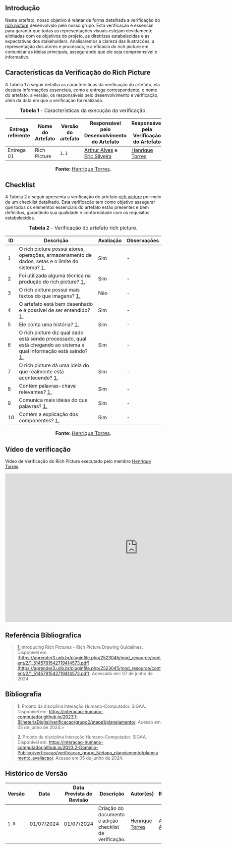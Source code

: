 ## <a>Introdução</a>

Neste artefato, nosso objetivo é relatar de forma detalhada a verificação do [rich picture](https://requisitos-de-software.github.io/2024.1-DiarioOficialdaUniao/pre-rastreabilidade/rich-picture/) desenvolvido pelo nosso grupo. Esta verificação é essencial para garantir que todas as representações visuais estejam devidamente alinhadas com os objetivos do projeto, as diretrizes estabelecidas e as expectativas dos stakeholders. Analisaremos a clareza das ilustrações, a representação dos atores e processos, e a eficácia do rich picture em comunicar as ideias principais, assegurando que ele seja compreensível e informativo.

## <a>Características da Verificação do Rich Picture</a>

A Tabela 1 a seguir detalha as características da verificação do artefato, ela destaca informações essenciais, como a entrega correspondente, o nome do artefato, a versão, os responsáveis pelo desenvolvimento e verificação, além da data em que a verificação foi realizada.

<center>

<font size="3"><p style="text-align: center"><b>Tabela 1</b> - Características da execução da verificação.</p></font>

|**Entrega referente**|**Nome do Artefato**|**Versão do artefato**|**Responsável pelo Desenvolvimento do Artefato**|**Responsável pela Verificação do Artefato**|**Data da Verificação**|
|---------|---------|---------|-----------|------------------|------|
|Entrega 01|Rich Picture|`1.1`|[Arthur Alves](https://github.com/Arthrok) e [Eric Silveira](https://github.com/ericbky)|[Henrique Torres](https://github.com/henriqtorresl)|01/07/2024|

<font size="3"><p style="text-align: center"><b>Fonte: </b> [Henrique Torres](https://github.com/henriqtorresl).</p></font>
</center>


## <a>Checklist</a>

A Tabela 2 a seguir apresenta a verificação do artefato [rich picture](https://requisitos-de-software.github.io/2024.1-DiarioOficialdaUniao/pre-rastreabilidade/rich-picture/) por meio de um checklist detalhado. Esta verificação tem como objetivo assegurar que todos os elementos essenciais do artefato estão presentes e bem definidos, garantindo sua qualidade e conformidade com os requisitos estabelecidos.

<center>

<font size="3"><p style="text-align: center"><b>Tabela 2</b> - Verificação do artefato rich picture.</p></font>

**ID**|**Descrição**|**Avaliação**|**Observações**|
|----|-----------|-----------|-------------|
| 1  | O rich picture possui atores, operações, armazenamento de dados, setas e o limite do sistema? <a id="REF4" href="#anchor_3">1.</a> | Sim |-|
| 2 | Foi utilizada alguma técnica na produção do rich picture? <a id="REF4" href="#anchor_3">1.</a>| Sim |-|
| 3 | O rich picture possui mais textos do que imagens? <a id="REF4" href="#anchor_3">1.</a> | Não |-|
| 4 | O artefato está bem desenhado e é possível de ser entendido? <a id="REF4" href="#anchor_3">1.</a> | Sim |-|
| 5 | Ele conta uma história? <a id="REF4" href="#anchor_3">1.</a> | Sim |-|
| 6 | O rich picture diz qual dado está sendo processado, qual está chegando ao sistema e qual informação está saindo? <a id="REF4" href="#anchor_3">1.</a> | Sim |-|
| 7 | O rich picture dá uma ideia do que realmente está acontecendo? <a id="REF4" href="#anchor_3">1.</a>| Sim |-|
| 8 | Contém palavras-chave relevantes? <a id="REF4" href="#anchor_3">1.</a>| Sim |-|
| 9 | Comunica mais ideias do que palavras? <a id="REF4" href="#anchor_3">1.</a>| Sim |-|
| 10 | Contém a explicação dos componentes? <a id="REF4" href="#anchor_3">1.</a> | Sim |-|

<font size="3"><p style="text-align: center"><b>Fonte: </b> [Henrique Torres](https://github.com/henriqtorresl).</p></font>
</center>

## <a> Vídeo de verificação </a>

Vídeo de Verificação do Rich Picture executado pelo membro [Henrique Torres](https://github.com/henriqtorresl)

<center>
<iframe width="853" height="480" src="https://www.youtube.com/embed/TG-nRcdiGMk?si=plXd3GpTriDoGdTs" title="YouTube video player" frameborder="0" allow="accelerometer; autoplay; clipboard-write; encrypted-media; gyroscope; picture-in-picture; web-share" referrerpolicy="strict-origin-when-cross-origin" allowfullscreen></iframe>
</center>

## <a>Referência Bibliografica</a>
> <a id="REF4" href="#anchor_3">1.</a>Introducing Rich Pictures - Rich Picture Drawing Guidelines. Disponível em: [https://aprender3.unb.br/pluginfile.php/2523045/mod_resource/content/2/1_5145791542719414573.pdf](https://aprender3.unb.br/pluginfile.php/2523045/mod_resource/content/2/1_5145791542719414573.pdf). Acessado em: 07 de junho de 2024

## <a>Bibliografia</a>
> <a>1. </a>Projeto da disciplina Interação Humano-Computador. SIGAA. Disponível em: <https://interacao-humano-computador.github.io/2023.1-BilheteriaDigital/verificacao/grupo2/etapa1/planejamento/>. Acesso em 05 de junho de 2024.>

> <a>2. </a> Projeto da disciplina Interação Humano-Computador. SIGAA. Disponível em: <https://interacao-humano-computador.github.io/2023.2-Dominio-Publico/verficacao/verificacao_grupo_5/etapa_planejamento/planejamento_avaliacao/>. Acesso em 05 de junho de 2024.


## <a>Histórico de Versão</a>

| Versão| Data | Data Prevista de Revisão| Descrição  | Autor(es)  | Revisor(es) |
| ------- | ------ | ------ | ------- | -------- | -------- |
| `1.0` | 01/07/2024 | 01/07/2024 | Criação do documento e adição checklist de verificação. | [Henrique Torres](https://github.com/henriqtorresl) |[Arthur Alves](https://github.com/Arthrok)|